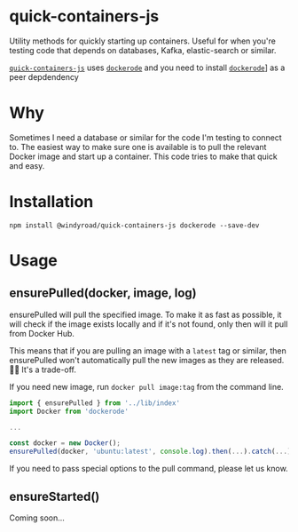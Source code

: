 # quick-containers-js

Utility methods for quickly starting up containers. Useful for when you're testing code that depends on databases, Kafka, elastic-search or similar.

[`quick-containers-js`](https://github.com/windyroad/quick-containers-js) uses [`dockerode`](https://github.com/apocas/dockerode) and you need to install [`dockerode`](https://github.com/apocas/dockerode)] as a peer depdendency

# Why

Sometimes I need a database or similar for the code I'm testing to connect to. The easiest way to make sure one is available is to pull the relevant Docker image and start up a container. This code tries to make that quick and easy.

# Installation

```
npm install @windyroad/quick-containers-js dockerode --save-dev
```

# Usage

## ensurePulled(docker, image, log)

ensurePulled will pull the specified image. To make it as fast as possible, it will check if the image exists locally and if it's not found, only then will it pull from Docker Hub.

This means that if you are pulling an image with a `latest` tag or similar, then ensurePulled won't automatically pull the new images as they are released. 🤷‍♂️ It's a trade-off.

If you need new image, run `docker pull image:tag` from the command line.

```js
import { ensurePulled } from '../lib/index'
import Docker from 'dockerode'

...

const docker = new Docker();
ensurePulled(docker, 'ubuntu:latest', console.log).then(...).catch(...)
```

If you need to pass special options to the pull command, please let us know.

## ensureStarted()

Coming soon...
